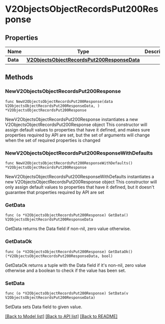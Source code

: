 # V2ObjectsObjectRecordsPut200Response

## Properties

Name | Type | Description | Notes
------------ | ------------- | ------------- | -------------
**Data** | [**V2ObjectsObjectRecordsPut200ResponseData**](V2ObjectsObjectRecordsPut200ResponseData.md) |  | 

## Methods

### NewV2ObjectsObjectRecordsPut200Response

`func NewV2ObjectsObjectRecordsPut200Response(data V2ObjectsObjectRecordsPut200ResponseData, ) *V2ObjectsObjectRecordsPut200Response`

NewV2ObjectsObjectRecordsPut200Response instantiates a new V2ObjectsObjectRecordsPut200Response object
This constructor will assign default values to properties that have it defined,
and makes sure properties required by API are set, but the set of arguments
will change when the set of required properties is changed

### NewV2ObjectsObjectRecordsPut200ResponseWithDefaults

`func NewV2ObjectsObjectRecordsPut200ResponseWithDefaults() *V2ObjectsObjectRecordsPut200Response`

NewV2ObjectsObjectRecordsPut200ResponseWithDefaults instantiates a new V2ObjectsObjectRecordsPut200Response object
This constructor will only assign default values to properties that have it defined,
but it doesn't guarantee that properties required by API are set

### GetData

`func (o *V2ObjectsObjectRecordsPut200Response) GetData() V2ObjectsObjectRecordsPut200ResponseData`

GetData returns the Data field if non-nil, zero value otherwise.

### GetDataOk

`func (o *V2ObjectsObjectRecordsPut200Response) GetDataOk() (*V2ObjectsObjectRecordsPut200ResponseData, bool)`

GetDataOk returns a tuple with the Data field if it's non-nil, zero value otherwise
and a boolean to check if the value has been set.

### SetData

`func (o *V2ObjectsObjectRecordsPut200Response) SetData(v V2ObjectsObjectRecordsPut200ResponseData)`

SetData sets Data field to given value.



[[Back to Model list]](../README.md#documentation-for-models) [[Back to API list]](../README.md#documentation-for-api-endpoints) [[Back to README]](../README.md)


